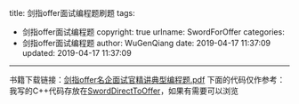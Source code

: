 title: 剑指offer面试编程题刷题
tags:
  - 剑指offer面试编程题
copyright: true
urlname: SwordForOffer
categories:
  - 剑指offer面试编程题
author: WuGenQiang
date: 2019-04-17 11:37:09
updated: 2019-04-17 11:37:09
---
书籍下载链接：[剑指offer名企面试官精讲典型编程题.pdf](https://github.com/wugenqiang/SwordDirectToOffer/raw/master/doc/剑指offer名企面试官精讲典型编程题.pdf)
下面的代码仅作参考：
我写的C++代码存放在[SwordDirectToOffer](https://github.com/wugenqiang/SwordDirectToOffer)，如果有需要可以浏览